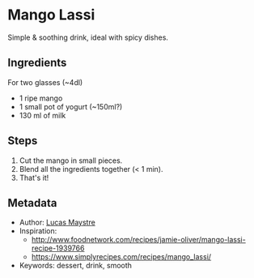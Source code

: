 # Mango Lassi

Simple & soothing drink, ideal with spicy dishes.

## Ingredients

For two glasses (~4dl)

- 1 ripe mango
- 1 small pot of yogurt (~150ml?)
- 130 ml of milk

## Steps

1. Cut the mango in small pieces.
2. Blend all the ingredients together (< 1 min).
3. That's it!

## Metadata

- Author: [Lucas Maystre](mailto:lucas@maystre.ch)
- Inspiration:
    - <http://www.foodnetwork.com/recipes/jamie-oliver/mango-lassi-recipe-1939766>
    - <https://www.simplyrecipes.com/recipes/mango_lassi/>
- Keywords: dessert, drink, smooth
